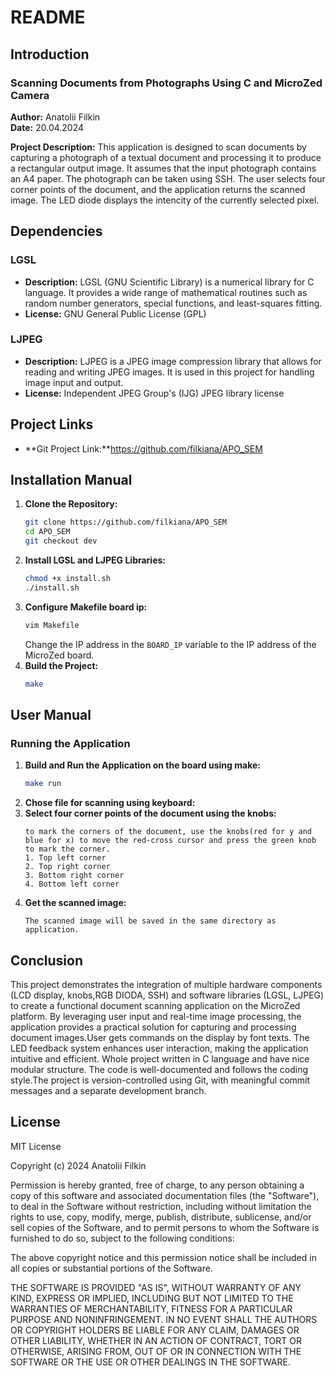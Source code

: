 # README

## Introduction

### Scanning Documents from Photographs Using C and MicroZed Camera
**Author:** Anatolii Filkin  
**Date:** 20.04.2024

**Project Description:**
This application is designed to scan documents by capturing a photograph of a textual document and processing it to produce a rectangular output image. It assumes that the input photograph contains an A4 paper. The photograph can be taken using SSH. The user selects four corner points of the document, and the application returns the scanned image. The LED diode displays the intencity of the currently selected pixel.

## Dependencies

### LGSL
- **Description:** LGSL (GNU Scientific Library) is a numerical library for C language. It provides a wide range of mathematical routines such as random number generators, special functions, and least-squares fitting.
- **License:** GNU General Public License (GPL)

### LJPEG
- **Description:** LJPEG is a JPEG image compression library that allows for reading and writing JPEG images. It is used in this project for handling image input and output.
- **License:** Independent JPEG Group's (IJG) JPEG library license


## Project Links

- **Git Project Link:**https://github.com/filkiana/APO_SEM

## Installation Manual
1. **Clone the Repository:**
   ```bash
   git clone https://github.com/filkiana/APO_SEM
   cd APO_SEM
   git checkout dev
   ```
2. **Install LGSL and LJPEG Libraries:**
    ```bash
    chmod +x install.sh
    ./install.sh
    ```
3. **Configure Makefile board ip:**
    ```bash
    vim Makefile
    ```
    Change the IP address in the `BOARD_IP` variable to the IP address of the MicroZed board. 
4. **Build the Project:**
    ```bash
   make
    ```

## User Manual

### Running the Application
1. **Build and Run the Application on the board using make:**
   ```bash
   make run
    ```
2. **Chose file for scanning using keyboard:**
3. **Select four corner points of the document using the knobs:**
    ```
    to mark the corners of the document, use the knobs(red for y and blue for x) to move the red-cross cursor and press the green knob to mark the corner.
    1. Top left corner
    2. Top right corner
    3. Bottom right corner
    4. Bottom left corner
    ```
4. **Get the scanned image:**
    ```
    The scanned image will be saved in the same directory as application.
    ```


## Conclusion

This project demonstrates the integration of multiple hardware components (LCD display, knobs,RGB DIODA, SSH) and software libraries (LGSL, LJPEG) to create a functional document scanning application on the MicroZed platform. By leveraging user input and real-time image processing, the application provides a practical solution for capturing and processing document images.User gets commands on the display by font texts. The LED feedback system enhances user interaction, making the application intuitive and efficient. 
Whole project written in C language and have nice modular structure. The code is well-documented and follows the coding style.The project is version-controlled using Git, with meaningful commit messages and a separate development branch. 


## License
MIT License

Copyright (c) 2024 Anatolii Filkin

Permission is hereby granted, free of charge, to any person obtaining a copy
of this software and associated documentation files (the "Software"), to deal
in the Software without restriction, including without limitation the rights
to use, copy, modify, merge, publish, distribute, sublicense, and/or sell
copies of the Software, and to permit persons to whom the Software is
furnished to do so, subject to the following conditions:

The above copyright notice and this permission notice shall be included in all
copies or substantial portions of the Software.

THE SOFTWARE IS PROVIDED "AS IS", WITHOUT WARRANTY OF ANY KIND, EXPRESS OR
IMPLIED, INCLUDING BUT NOT LIMITED TO THE WARRANTIES OF MERCHANTABILITY,
FITNESS FOR A PARTICULAR PURPOSE AND NONINFRINGEMENT. IN NO EVENT SHALL THE
AUTHORS OR COPYRIGHT HOLDERS BE LIABLE FOR ANY CLAIM, DAMAGES OR OTHER
LIABILITY, WHETHER IN AN ACTION OF CONTRACT, TORT OR OTHERWISE, ARISING FROM,
OUT OF OR IN CONNECTION WITH THE SOFTWARE OR THE USE OR OTHER DEALINGS IN THE
SOFTWARE.

